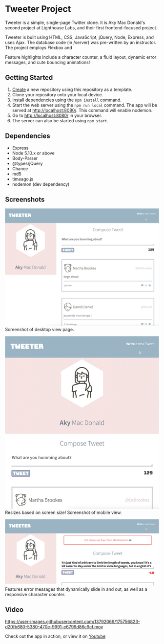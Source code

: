# Tweeter Project

Tweeter is a simple, single-page Twitter clone. It is Aky Mac Donald's second project at Lighthouse Labs, and their first frontend-focused project.

Tweeter is built using HTML, CSS, JavaScript, jQuery, Node, Express, and uses Ajax. The database code (in /server) was pre-written by an instructor. The project employs Flexbox and 

Feature highlights include a character counter, a fluid layout, dynamic error messages, and cute bouncing animations!

## Getting Started

1. [Create](https://docs.github.com/en/repositories/creating-and-managing-repositories/creating-a-repository-from-a-template) a new repository using this repository as a template.
2. Clone your repository onto your local device.
3. Install dependencies using the `npm install` command.
3. Start the web server using the `npm run local` command. The app will be served at <http://localhost:8080/>. This command will enable nodemon.
4. Go to <http://localhost:8080/> in your browser.
5. The server can also be started using `npm start`.

## Dependencies

- Express
- Node 5.10.x or above
- Body-Parser
- @types/jQuery
- Chance
- md5
- timeago.js
- nodemon (dev dependency)

## Screenshots

!["Screenshot of desktop view page."](https://github.com/solidquartz/tweeter/blob/master/docs/tweeter-home.png)
Screenshot of desktop view page.

!["Resizes based on screen size! Screenshot of mobile view."](https://github.com/solidquartz/tweeter/blob/master/docs/tweeter-mobile.png)
Resizes based on screen size! Screenshot of mobile view.

!["Features error messages that dynamically slide in and out, as well as a responsive character counter."](https://github.com/solidquartz/tweeter/blob/master/docs/error-message.png)
Features error messages that dynamically slide in and out, as well as a responsive character counter.

## Video

https://user-images.githubusercontent.com/13792069/175756823-d20fb680-5380-470e-9991-e6799d86c9cf.mov

Check out the app in action, or view it on [Youtube]("https://youtu.be/DVBIcEbGeGU")
